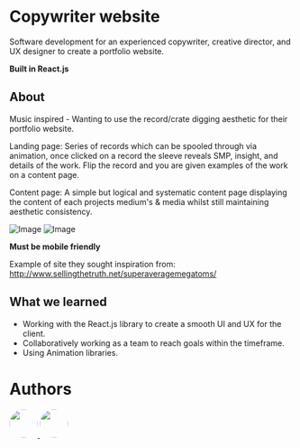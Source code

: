 # Copywriter website
Software development for an experienced copywriter, creative director, and UX designer to create a portfolio website.<br>

**Built in React.js**

## About

Music inspired - Wanting to use the record/crate digging aesthetic for their portfolio website.<br>

Landing page: Series of records which can be spooled through via animation, once clicked on a record the sleeve reveals SMP, insight, and details of the work. Flip the record and you are given examples of the work on a content page.<br>

Content page: A simple but logical and systematic content page displaying the content of each projects medium's & media whilst still maintaining aesthetic consistency.

![Image](https://github.com/user-attachments/assets/f77cb0ca-c3ff-4230-b4bb-3a96ffd5b633)
![Image](https://github.com/user-attachments/assets/663dd30b-f32f-4489-9895-fc6e2b469d34)

__Must be mobile friendly__

Example of site they sought inspiration from: http://www.sellingthetruth.net/superaveragemegatoms/


## What we learned
- Working with the React.js library to create a smooth UI and UX for the client.
- Collaboratively working as a team to reach goals within the timeframe.
- Using Animation libraries.

# Authors

<a href = 'https://github.com/tt01924'>
    <img src = 'https://avatars.githubusercontent.com/u/150555214?v=4' style="border-radius: 50%; width: 50px;">
</a>

<a href = 'https://github.com/sulphite'>
    <img src = 'https://avatars.githubusercontent.com/u/49396588?v=4' style="border-radius: 50%; width: 50px;">
</a>

